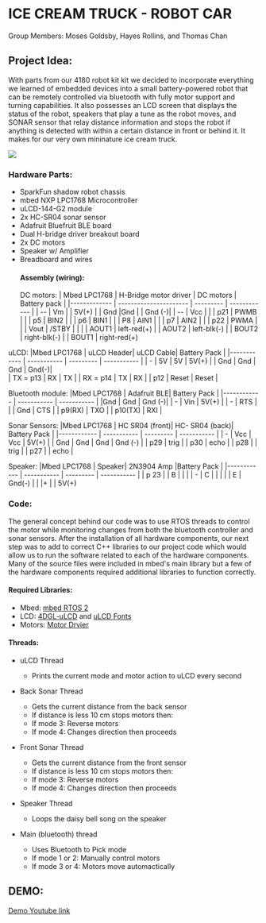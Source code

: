 # ICE CREAM TRUCK  - ROBOT CAR
  Group Members: Moses Goldsby, Hayes Rollins, and Thomas Chan



## Project Idea:

  With parts from our 4180 robot kit kit we decided to incorporate everything we learned of embedded devices  into a small  battery-powered robot that can be remotely controlled via bluetooth with fully motor support and  turning capabilities. It also possesses an LCD screen that displays the status of the robot, speakers that play a tune as the robot moves, and SONAR sensor that relay distance information and stops the robot if anything is detected with within a certain distance in front or behind it. It makes for our very own mininature ice cream truck.


![
](https://github.com/Juanyeas/ECE4180_Final/blob/f79e559e1e9e1f96313151d9817af8d4ba31d226/Picture1.jpg)


### Hardware Parts:
- SparkFun shadow robot chassis
- mbed NXP LPC1768 Microcontroller
- uLCD-144-G2 module
- 2x HC-SR04 sonar sensor
- Adafruit Bluefruit BLE board
- Dual H-bridge driver breakout board
-  2x DC motors
- Speaker w/ Amplifier
- Breadboard and wires
  #### Assembly (wiring):
  DC motors:
  | Mbed LPC1768 | H-Bridge motor driver  | DC motors | Battery pack |
  |------------- | ---------------------- | --------- | ------------ |
  | -- | Vm | |  5V(+) | 
  | Gnd |Gnd | | Gnd (-)| 
  | -- | Vcc | |
  | p21 | PWMB | |
  | p5 | BIN2 | |
  | p6 | BIN1 | |
  | P8 | AIN1 | |
  | p7 | AIN2 | |
  | p22 | PWMA | |
  | Vout | /STBY | |
  | | AOUT1 | left-red(+)
  | | AOUT2 | left-blk(-)
  | | BOUT2 | right-blk(-)
  | | BOUT1 | right-red(+)

uLCD:
|Mbed LPC1768 | uLCD  Header| uLCD Cable| Battery Pack |
|------------ | ----------- | --------- | ----------- |
| - | 5V | 5V | 5V(+) |
| Gnd | Gnd | Gnd | Gnd(-)|  
| TX = p13 | RX | TX |
| RX = p14 | TX | RX |
| p12 | Reset | Reset | 

Bluetooth module:
|Mbed LPC1768 | Adafruit BLE| Battery Pack |
|------------ | ----------- |  ----------- |
|Gnd | Gnd | Gnd (-)| 
| - | Vin | 5V(+) |
| - | RTS | |
| Gnd | CTS | 
| p9(RX) | TXO |
| p10(TX) | RXI |

Sonar Sensors:
|Mbed LPC1768 | HC  SR04 (front)| HC- SR04 (back)| Battery Pack |
|------------ | ----------- | --------- | ----------- |
| - | Vcc | Vcc | 5V(+) |
| Gnd | Gnd | Gnd | Gnd (-) |
| p29 | trig | 
| p30 | echo | 
| p28 | | trig |
| p27 |  | echo |

Speaker:
|Mbed LPC1768 |  Speaker|  2N3904 Amp |Battery Pack |
|------------ | ----------- | --------- | ----------- |
| p 23 | | B | |
| | - | C |  |
| | | E |  Gnd(-) |
| |+ |  | 5V(+)

### Code:
The general concept behind our code was to use RTOS threads to control the motor while monitoring changes from both the bluetooth controller and sonar sensors. After the  installation of all hardware components, our next step was to add to correct C++ libraries to our project code which would allow us to run the software related to each of the hardware components. Many of the source files were included in mbed's main library but a few of the hardware components required additional libraries to function correctly.
#### Required Libraries:
  - Mbed: [mbed RTOS 2](http://mbed.org/users/mbed_official/code/mbed-rtos/#ee87e782d34f)
  - LCD: [4DGL-uLCD](https://os.mbed.com/users/4180_1/code/4DGL-uLCD-SE/#2cb1845d768165993c6c4e2f245a16ea983a8c1f) and [uLCD Fonts](http://mbed.org/users/dreschpe/code/LCD_fonts/#d0b7d7bf1f56)
  - Motors: [Motor Drvier](https://os.mbed.com/users/littlexc/code/Motordriver/#3110b9209d3ccd8b17a42e80102592979dbcc549)

#### Threads:
- uLCD Thread
  - Prints the current mode and motor action to uLCD every second
    
- Back Sonar Thread
  - Gets the current distance from the back sensor
  - If distance is less 10 cm stops motors then:
   - If mode 3:  Reverse  motors
   - If mode 4: Changes direction then proceeds
- Front Sonar Thread
  - Gets the current distance from the front sensor
  - If distance is less 10 cm stops motors then:
   - If mode 3:  Reverse  motors
   - If mode 4: Changes direction then proceeds
- Speaker Thread
  - Loops the daisy bell song on the speaker
- Main (bluetooth) thread
  - Uses Bluetooth to Pick mode
  - If mode 1 or 2: Manually control motors
  - If mode 3 or 4: Motors move automactically 

## DEMO:

[Demo Youtube link](https://youtu.be/7GPI4BRIx6M)
